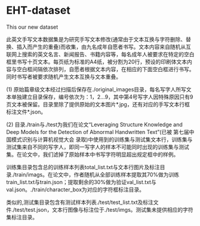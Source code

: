# EHT-dataset
This our new dataset

此英文手写文本数据集是为研究手写文本修改(通常由于文本互换与字符删除、替换、插入而产生的重叠)而收集，由九名成年自愿者书写。文本内容来自随机从互联网上搜索的英文名言、新闻报告、书籍内容等，每名成年人被要求在特定的空白框里书写十页文本。每页纸为标准的A4纸，被分割为20行，预设的印刷体文本内容与空白框间隔依次排列，自愿者根据文本内容，在相应的下面空白框进行书写。同时书写者被要求随机产生文本互换与文本重叠。

(1) 原始篇章级文本经过扫描后保存在./original_images目录，每名写字人所写文本单独建立目录保存，编号依次为：1，2...9，其中第4号写字人因特殊原因只有9页文本被保留。目录里除了提供原始的文本图片*.jpg，还有对应的手写文本行框标注文件*.json。

(2) 目录./train与./test为我们在论文“Leveraging Structure Knowledge and Deep Models for the Detection of Abnormal Handwritten Text”(已被 第七届中国模式识别与计算机视觉大会 录取)中使用到的训练集与测试集文本行，训练集与测试集来自不同的写字人，即同一写字人的样本不可能同时出现的训练集与测试集。在论文中，我们滤掉了原始样本中书写字符明显超出规定框中的样例。

训练集目录包含总的训练样本列表total_list.txt与文本行图片及标注目录./train/imags。在论文中，作者随机从全部训练样本提取其70%做为训练train_list.txt与train.json；提取剩余的30%做为验证val_list.txt与val.json。./train/character_box为对应的字符框标注目录。

类似的,测试集目录包含有测试样本列表./test/test_list.txt及标注文件./test/test.json，文本行图像与标注位于./test/imgs。测试集未提供相应的字符集标注目录。
